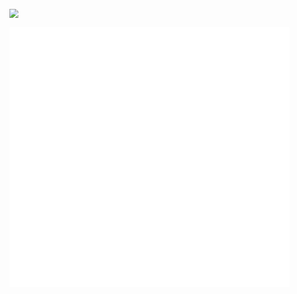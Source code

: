 ![](https://komarev.com/ghpvc/?username=Muhammad-Sarfaraz)

 
<p align="center">
  <img src="https://github.com/rumatarpin/rumatarpin/blob/main/github-metrics.svg" alt="Ruma Tarpin"> 
</p>
